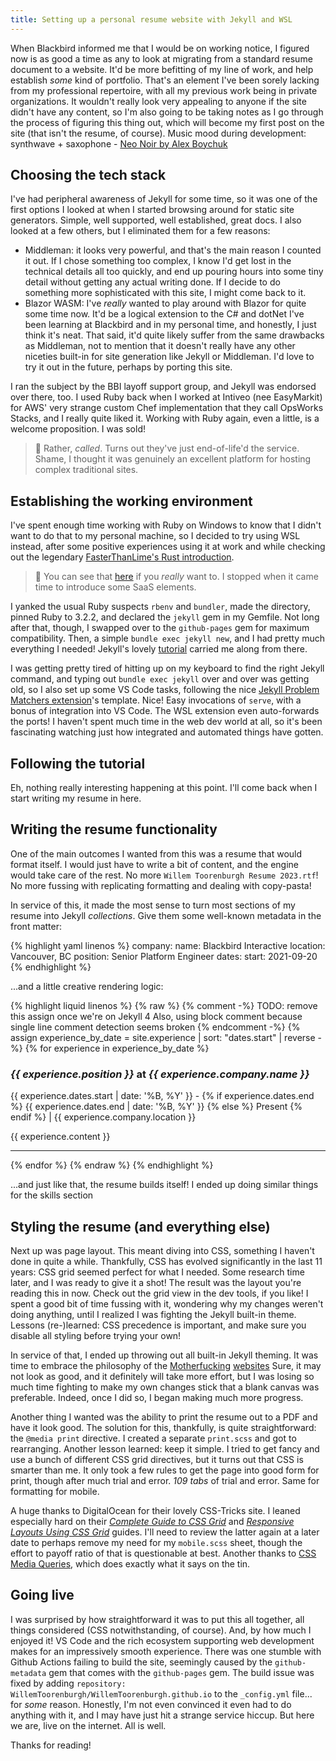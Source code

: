 ```yaml
---
title: Setting up a personal resume website with Jekyll and WSL
---
```


When Blackbird informed me that I would be on working notice, I figured now is as good a time as any to look at migrating from a standard resume document to a website. It'd be more befitting of my line of work, and help establish _some_ kind of portfolio. That's an element I've been sorely lacking from my professional repertoire, with all my previous work being in private organizations. It wouldn't really look very appealing to anyone if the site didn't have any content, so I'm also going to be taking notes as I go through the process of figuring this thing out, which will become my first post on the site (that isn't the resume, of course).
Music mood during development: synthwave + saxophone - [Neo Noir by Alex Boychuk][neonoir]


## Choosing the tech stack

I've had peripheral awareness of Jekyll for some time, so it was one of the first options I looked at when I started browsing around for static site generators. Simple, well supported, well established, great docs. I also looked at a few others, but I eliminated them for a few reasons:

* Middleman: it looks very powerful, and that's the main reason I counted it out. If I chose something too complex, I know I'd get lost in the technical details all too quickly, and end up pouring hours into some tiny detail without getting any actual writing done. If I decide to do something more sophisticated with this site, I might come back to it.
* Blazor WASM: I've _really_ wanted to play around with Blazor for quite some time now. It'd be a logical extension to the C# and dotNet I've been learning at Blackbird and in my personal time, and honestly, I just think it's neat. That said, it'd quite likely suffer from the same drawbacks as Middleman, not to mention that it doesn't really have any other niceties built-in for site generation like Jekyll or Middleman. I'd love to try it out in the future, perhaps by porting this site.

I ran the subject by the BBI layoff support group, and Jekyll was endorsed over there, too. I used Ruby back when I worked at Intiveo (nee EasyMarkit) for AWS' very strange custom Chef implementation that they call OpsWorks Stacks, and I really quite liked it. Working with Ruby again, even a little, is a welcome proposition. I was sold!
> 💭 Rather, _called_. Turns out they've just end-of-life'd the service. Shame, I thought it was genuinely an excellent platform for hosting complex traditional sites.

## Establishing the working environment

I've spent enough time working with Ruby on Windows to know that I didn't want to do that to my personal machine, so I decided to try using WSL instead, after some positive experiences using it at work and while checking out the legendary [FasterThanLime's Rust introduction][ftl-rust-intro].
> 💭 You can see that [here][my-rust-garbage] if you _really_ want to. I stopped when it came time to introduce some SaaS elements.

I yanked the usual Ruby suspects `rbenv` and `bundler`, made the directory, pinned Ruby to 3.2.2, and declared the `jekyll` gem in my Gemfile. Not long after that, though, I swapped over to the `github-pages` gem for maximum compatibility. Then, a simple `bundle exec jekyll new`, and I had pretty much everything I needed! Jekyll's lovely [tutorial][jekyll-tutorial] carried me along from there.

I was getting pretty tired of hitting up on my keyboard to find the right Jekyll command, and typing out `bundle exec jekyll` over and over was getting old, so I also set up some VS Code tasks, following the nice [Jekyll Problem Matchers extension][jekyll-matchers-extension]'s template. Nice! Easy invocations of `serve`, with a bonus of integration into VS Code. The WSL extension even auto-forwards the ports! I haven't spent much time in the web dev world at all, so it's been fascinating watching just how integrated and automated things have gotten.

## Following the tutorial

Eh, nothing really interesting happening at this point. I'll come back when I start writing my resume in here.

## Writing the resume functionality

One of the main outcomes I wanted from this was a resume that would format itself. I would just have to write a bit of content, and the engine would take care of the rest. No more `Willem Toorenburgh Resume 2023.rtf`! No more fussing with replicating formatting and dealing with copy-pasta!

In service of this, it made the most sense to turn most sections of my resume into Jekyll _collections_. Give them some well-known metadata in the front matter:

{% highlight yaml linenos %}
company:
name: Blackbird Interactive
  location: Vancouver, BC
position: Senior Platform Engineer
dates:
  start: 2021-09-20
{% endhighlight %}

...and a little creative rendering logic:

{% highlight liquid linenos %}
{% raw %}
{% comment -%}
TODO: remove this assign once we're on Jekyll 4
Also, using block comment because single line comment detection seems broken
{% endcomment -%}
{% assign experience_by_date = site.experience | sort: "dates.start" | reverse -%}
{% for experience in experience_by_date %}
  <section>
  <h3>
    <span class="title-plus-company">
      <em class="title">{{ experience.position }}</em>
      at
      <em class="company">{{ experience.company.name }}</em>
    </span>
  </h3>
  <p class="job-duration-location">
    <time datetime="{{ experience.dates.start | date: '%Y-%m' }}">{{ experience.dates.start | date: '%B, %Y' }}</time>
    -
    {% if experience.dates.end %}
      <time datetime="{{ experience.dates.end | date: '%Y-%m' }}">{{ experience.dates.end | date: '%B, %Y' }}</time>
    {% else %}
      Present
    {% endif %}
    | {{ experience.company.location }}
  </p>
  {{ experience.content }}
  </section>
  <hr>
{% endfor %}
{% endraw %}
{% endhighlight %}

...and just like that, the resume builds itself! I ended up doing similar things for the skills section

## Styling the resume (and everything else)

Next up was page layout. This meant diving into CSS, something I haven't done in quite a while. Thankfully, CSS has evolved significantly in the last 11 years: CSS grid seemed perfect for what I needed. Some research time later, and I was ready to give it a shot! The result was the layout you're reading this in now. Check out the grid view in the dev tools, if you like! I spent a good bit of time fussing with it, wondering why my changes weren't doing anything, until I realized I was fighting the Jekyll built-in theme. Lessons (re-)learned: CSS precedence is important, and make sure you disable all styling before trying your own!

In service of that, I ended up throwing out all built-in Jekyll theming. It was time to embrace the philosophy of the [Motherfucking][mf1] [websites][mf2] Sure, it may not look as good, and it definitely will take more effort, but I was losing so much time fighting to make my own changes stick that a blank canvas was preferable. Indeed, once I did so, I began making much more progress.

Another thing I wanted was the ability to print the resume out to a PDF and have it look good. The solution for this, thankfully, is quite straightforward: the `@media print` directive. I created a separate `print.scss` and got to rearranging. Another lesson learned: keep it simple. I tried to get fancy and use a bunch of different CSS grid directives, but it turns out that CSS is smarter than me. It only took a few rules to get the page into good form for print, though after much trial and error. *109 tabs* of trial and error. Same for formatting for mobile.

A huge thanks to DigitalOcean for their lovely CSS-Tricks site. I leaned especially hard on their _[Complete Guide to CSS Grid][complete-guide]_ and _[Responsive Layouts Using CSS Grid][responsive-grid]_ guides. I'll need to review the latter again at a later date to perhaps remove my need for my `mobile.scss` sheet, though the effort to payoff ratio of that is questionable at best. Another thanks to [CSS Media Queries][css-media], which does exactly what it says on the tin.

## Going live

I was surprised by how straightforward it was to put this all together, all things considered (CSS notwithstanding, of course). And, by how much I enjoyed it! VS Code and the rich ecosystem supporting web development makes for an impressively smooth experience. There was one stumble with Github Actions failing to build the site, seemingly caused by the `github-metadata` gem that comes with the `github-pages` gem. The build issue was fixed by adding `repository: WillemToorenburgh/WillemToorenburgh.github.io` to the `_config.yml` file... for _some_ reason. Honestly, I'm not even convinced it even had to do anything with it, and I may have just hit a strange service hiccup. But here we are, live on the internet. All is well.

Thanks for reading!

[neonoir]: https://www.youtube.com/watch?v=XwlNtOtQ--Q
[ftl-rust-intro]: https://fasterthanli.me/series/building-a-rust-service-with-nix
[my-rust-garbage]: https://github.com/WillemToorenburgh/rust-explore
[jekyll-tutorial]: https://jekyllrb.com/docs/step-by-step/01-setup/
[jekyll-matchers-extension]: https://marketplace.visualstudio.com/items?itemName=osteele.jekyll
[mf1]: https://motherfuckingwebsite.com/
[mf2]: http://bettermotherfuckingwebsite.com/
[complete-guide]: https://css-tricks.com/snippets/css/complete-guide-grid/
[responsive-grid]: https://css-tricks.com/look-ma-no-media-queries-responsive-layouts-using-css-grid/
[css-media]: http://cssmediaqueries.com